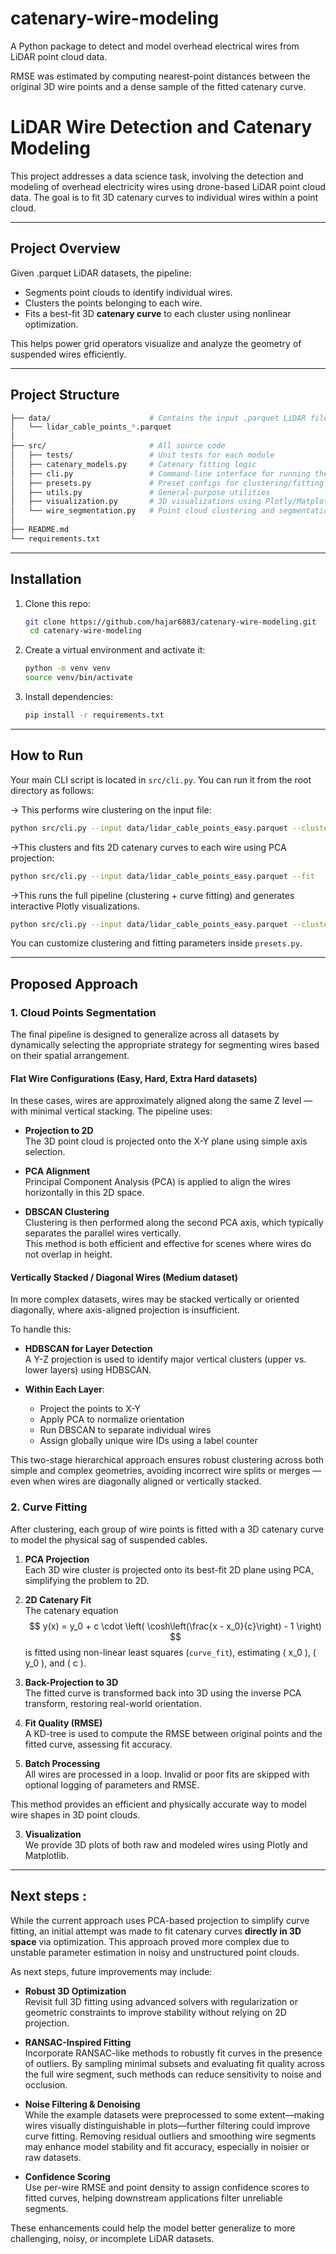 # catenary-wire-modeling
A Python package to detect and model overhead electrical wires from LiDAR point cloud data. 

RMSE was estimated by computing nearest-point distances between the original 3D wire points and a dense sample of the fitted catenary curve.



# LiDAR Wire Detection and Catenary Modeling

This project addresses a data science task, involving the detection and modeling of overhead electricity wires using drone-based LiDAR point cloud data. The goal is to fit 3D catenary curves to individual wires within a point cloud.

---

## Project Overview

Given .parquet LiDAR datasets, the pipeline:
- Segments point clouds to identify individual wires.
- Clusters the points belonging to each wire.
- Fits a best-fit 3D **catenary curve** to each cluster using nonlinear optimization.

This helps power grid operators visualize and analyze the geometry of suspended wires efficiently.

---

## Project Structure

```bash
├── data/                      # Contains the input .parquet LiDAR files
│   └── lidar_cable_points_*.parquet
│
├── src/                       # All source code
│   ├── tests/                 # Unit tests for each module
│   ├── catenary_models.py     # Catenary fitting logic
│   ├── cli.py                 # Command-line interface for running the pipeline
│   ├── presets.py             # Preset configs for clustering/fitting
│   ├── utils.py               # General-purpose utilities
│   ├── visualization.py       # 3D visualizations using Plotly/Matplotlib
│   └── wire_segmentation.py   # Point cloud clustering and segmentation
│
├── README.md
└── requirements.txt
```




---

## Installation

1. Clone this repo:
   ```bash
   git clone https://github.com/hajar6883/catenary-wire-modeling.git
    cd catenary-wire-modeling
   ```

2. Create a virtual environment and activate it:
   ```bash
   python -m venv venv
   source venv/bin/activate  
   ```

3. Install dependencies:
   ```bash
   pip install -r requirements.txt
   ```

---

## How to Run

Your main CLI script is located in `src/cli.py`. You can run it from the root directory as follows:

&rarr; This performs wire clustering on the input file:
```bash
python src/cli.py --input data/lidar_cable_points_easy.parquet --cluster
```

&rarr;This clusters and fits 2D catenary curves to each wire using PCA projection:

```bash
python src/cli.py --input data/lidar_cable_points_easy.parquet --fit
```

&rarr;This runs the full pipeline (clustering + curve fitting) and generates interactive Plotly visualizations.

```bash
python src/cli.py --input data/lidar_cable_points_easy.parquet --cluster --fit --plot
```
You can customize clustering and fitting parameters inside `presets.py`.

---

## Proposed Approach

### 1. Cloud Points Segmentation

The final pipeline is designed to generalize across all datasets by dynamically selecting the appropriate strategy for segmenting wires based on their spatial arrangement.

#### Flat Wire Configurations (Easy, Hard, Extra Hard datasets)

In these cases, wires are approximately aligned along the same Z level — with minimal vertical stacking. The pipeline uses:

- **Projection to 2D**  
  The 3D point cloud is projected onto the X-Y plane using simple axis selection.

- **PCA Alignment**  
  Principal Component Analysis (PCA) is applied to align the wires horizontally in this 2D space.

- **DBSCAN Clustering**  
  Clustering is then performed along the second PCA axis, which typically separates the parallel wires vertically.  
  This method is both efficient and effective for scenes where wires do not overlap in height.

#### Vertically Stacked / Diagonal Wires (Medium dataset)

In more complex datasets, wires may be stacked vertically or oriented diagonally, where axis-aligned projection is insufficient.

To handle this:

- **HDBSCAN for Layer Detection**  
  A Y-Z projection is used to identify major vertical clusters (upper vs. lower layers) using HDBSCAN.

- **Within Each Layer**:
  - Project the points to X-Y
  - Apply PCA to normalize orientation
  - Run DBSCAN to separate individual wires
  - Assign globally unique wire IDs using a label counter

This two-stage hierarchical approach ensures robust clustering across both simple and complex geometries, avoiding incorrect wire splits or merges — even when wires are diagonally aligned or vertically stacked.



### 2. Curve Fitting

After clustering, each group of wire points is fitted with a 3D catenary curve to model the physical sag of suspended cables.

1. **PCA Projection**  
   Each 3D wire cluster is projected onto its best-fit 2D plane using PCA, simplifying the problem to 2D.

2. **2D Catenary Fit**  
   The catenary equation  
    $$
    y(x) = y_0 + c \cdot \left( \cosh\left(\frac{x - x_0}{c}\right) - 1 \right)
    $$ 
   is fitted using non-linear least squares (`curve_fit`), estimating \( x_0 \), \( y_0 \), and \( c \).

3. **Back-Projection to 3D**  
   The fitted curve is transformed back into 3D using the inverse PCA transform, restoring real-world orientation.

4. **Fit Quality (RMSE)**  
   A KD-tree is used to compute the RMSE between original points and the fitted curve, assessing fit accuracy.

5. **Batch Processing**  
   All wires are processed in a loop. Invalid or poor fits are skipped with optional logging of parameters and RMSE.

This method provides an efficient and physically accurate way to model wire shapes in 3D point clouds.


3. **Visualization**  
   We provide 3D plots of both raw and modeled wires using Plotly and Matplotlib.

---



## Next steps :

While the current approach uses PCA-based projection to simplify curve fitting, an initial attempt was made to fit catenary curves **directly in 3D space** via optimization. This approach proved more complex due to unstable parameter estimation in noisy and unstructured point clouds.

As next steps, future improvements may include:

- **Robust 3D Optimization**  
  Revisit full 3D fitting using advanced solvers with regularization or geometric constraints to improve stability without relying on 2D projection.

- **RANSAC-Inspired Fitting**  
  Incorporate RANSAC-like methods to robustly fit curves in the presence of outliers. By sampling minimal subsets and evaluating fit quality across the full wire segment, such methods can reduce sensitivity to noise and occlusion.

- **Noise Filtering & Denoising**  
  While the example datasets were preprocessed to some extent—making wires visually distinguishable in plots—further filtering could improve curve fitting. Removing residual outliers and smoothing wire segments may enhance model stability and fit accuracy, especially in noisier or raw datasets.

- **Confidence Scoring**  
  Use per-wire RMSE and point density to assign confidence scores to fitted curves, helping downstream applications filter unreliable segments.

These enhancements could help the model better generalize to more challenging, noisy, or incomplete LiDAR datasets.



